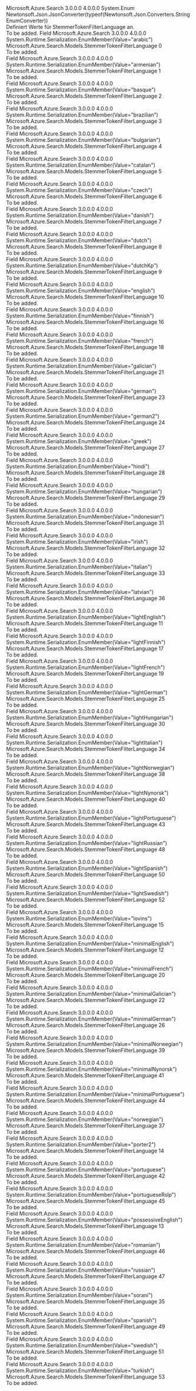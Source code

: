 <Type Name="StemmerTokenFilterLanguage" FullName="Microsoft.Azure.Search.Models.StemmerTokenFilterLanguage">
  <TypeSignature Language="C#" Value="public enum StemmerTokenFilterLanguage" />
  <TypeSignature Language="ILAsm" Value=".class public auto ansi sealed StemmerTokenFilterLanguage extends System.Enum" />
  <TypeSignature Language="DocId" Value="T:Microsoft.Azure.Search.Models.StemmerTokenFilterLanguage" />
  <TypeSignature Language="VB.NET" Value="Public Enum StemmerTokenFilterLanguage" />
  <TypeSignature Language="F#" Value="type StemmerTokenFilterLanguage = " />
  <AssemblyInfo>
    <AssemblyName>Microsoft.Azure.Search</AssemblyName>
    <AssemblyVersion>3.0.0.0</AssemblyVersion>
    <AssemblyVersion>4.0.0.0</AssemblyVersion>
  </AssemblyInfo>
  <Base>
    <BaseTypeName>System.Enum</BaseTypeName>
  </Base>
  <Attributes>
    <Attribute>
      <AttributeName>Newtonsoft.Json.JsonConverter(typeof(Newtonsoft.Json.Converters.StringEnumConverter))</AttributeName>
    </Attribute>
  </Attributes>
  <Docs>
    <summary>
            Definiert Werte für StemmerTokenFilterLanguage an.
            </summary>
    <remarks>To be added.</remarks>
  </Docs>
  <Members>
    <Member MemberName="Arabic">
      <MemberSignature Language="C#" Value="Arabic" />
      <MemberSignature Language="ILAsm" Value=".field public static literal valuetype Microsoft.Azure.Search.Models.StemmerTokenFilterLanguage Arabic = int32(0)" />
      <MemberSignature Language="DocId" Value="F:Microsoft.Azure.Search.Models.StemmerTokenFilterLanguage.Arabic" />
      <MemberSignature Language="VB.NET" Value="Arabic" />
      <MemberSignature Language="F#" Value="Arabic = 0" Usage="Microsoft.Azure.Search.Models.StemmerTokenFilterLanguage.Arabic" />
      <MemberType>Field</MemberType>
      <AssemblyInfo>
        <AssemblyName>Microsoft.Azure.Search</AssemblyName>
        <AssemblyVersion>3.0.0.0</AssemblyVersion>
        <AssemblyVersion>4.0.0.0</AssemblyVersion>
      </AssemblyInfo>
      <Attributes>
        <Attribute>
          <AttributeName>System.Runtime.Serialization.EnumMember(Value="arabic")</AttributeName>
        </Attribute>
      </Attributes>
      <ReturnValue>
        <ReturnType>Microsoft.Azure.Search.Models.StemmerTokenFilterLanguage</ReturnType>
      </ReturnValue>
      <MemberValue>0</MemberValue>
      <Docs>
        <summary>To be added.</summary>
      </Docs>
    </Member>
    <Member MemberName="Armenian">
      <MemberSignature Language="C#" Value="Armenian" />
      <MemberSignature Language="ILAsm" Value=".field public static literal valuetype Microsoft.Azure.Search.Models.StemmerTokenFilterLanguage Armenian = int32(1)" />
      <MemberSignature Language="DocId" Value="F:Microsoft.Azure.Search.Models.StemmerTokenFilterLanguage.Armenian" />
      <MemberSignature Language="VB.NET" Value="Armenian" />
      <MemberSignature Language="F#" Value="Armenian = 1" Usage="Microsoft.Azure.Search.Models.StemmerTokenFilterLanguage.Armenian" />
      <MemberType>Field</MemberType>
      <AssemblyInfo>
        <AssemblyName>Microsoft.Azure.Search</AssemblyName>
        <AssemblyVersion>3.0.0.0</AssemblyVersion>
        <AssemblyVersion>4.0.0.0</AssemblyVersion>
      </AssemblyInfo>
      <Attributes>
        <Attribute>
          <AttributeName>System.Runtime.Serialization.EnumMember(Value="armenian")</AttributeName>
        </Attribute>
      </Attributes>
      <ReturnValue>
        <ReturnType>Microsoft.Azure.Search.Models.StemmerTokenFilterLanguage</ReturnType>
      </ReturnValue>
      <MemberValue>1</MemberValue>
      <Docs>
        <summary>To be added.</summary>
      </Docs>
    </Member>
    <Member MemberName="Basque">
      <MemberSignature Language="C#" Value="Basque" />
      <MemberSignature Language="ILAsm" Value=".field public static literal valuetype Microsoft.Azure.Search.Models.StemmerTokenFilterLanguage Basque = int32(2)" />
      <MemberSignature Language="DocId" Value="F:Microsoft.Azure.Search.Models.StemmerTokenFilterLanguage.Basque" />
      <MemberSignature Language="VB.NET" Value="Basque" />
      <MemberSignature Language="F#" Value="Basque = 2" Usage="Microsoft.Azure.Search.Models.StemmerTokenFilterLanguage.Basque" />
      <MemberType>Field</MemberType>
      <AssemblyInfo>
        <AssemblyName>Microsoft.Azure.Search</AssemblyName>
        <AssemblyVersion>3.0.0.0</AssemblyVersion>
        <AssemblyVersion>4.0.0.0</AssemblyVersion>
      </AssemblyInfo>
      <Attributes>
        <Attribute>
          <AttributeName>System.Runtime.Serialization.EnumMember(Value="basque")</AttributeName>
        </Attribute>
      </Attributes>
      <ReturnValue>
        <ReturnType>Microsoft.Azure.Search.Models.StemmerTokenFilterLanguage</ReturnType>
      </ReturnValue>
      <MemberValue>2</MemberValue>
      <Docs>
        <summary>To be added.</summary>
      </Docs>
    </Member>
    <Member MemberName="Brazilian">
      <MemberSignature Language="C#" Value="Brazilian" />
      <MemberSignature Language="ILAsm" Value=".field public static literal valuetype Microsoft.Azure.Search.Models.StemmerTokenFilterLanguage Brazilian = int32(3)" />
      <MemberSignature Language="DocId" Value="F:Microsoft.Azure.Search.Models.StemmerTokenFilterLanguage.Brazilian" />
      <MemberSignature Language="VB.NET" Value="Brazilian" />
      <MemberSignature Language="F#" Value="Brazilian = 3" Usage="Microsoft.Azure.Search.Models.StemmerTokenFilterLanguage.Brazilian" />
      <MemberType>Field</MemberType>
      <AssemblyInfo>
        <AssemblyName>Microsoft.Azure.Search</AssemblyName>
        <AssemblyVersion>3.0.0.0</AssemblyVersion>
        <AssemblyVersion>4.0.0.0</AssemblyVersion>
      </AssemblyInfo>
      <Attributes>
        <Attribute>
          <AttributeName>System.Runtime.Serialization.EnumMember(Value="brazilian")</AttributeName>
        </Attribute>
      </Attributes>
      <ReturnValue>
        <ReturnType>Microsoft.Azure.Search.Models.StemmerTokenFilterLanguage</ReturnType>
      </ReturnValue>
      <MemberValue>3</MemberValue>
      <Docs>
        <summary>To be added.</summary>
      </Docs>
    </Member>
    <Member MemberName="Bulgarian">
      <MemberSignature Language="C#" Value="Bulgarian" />
      <MemberSignature Language="ILAsm" Value=".field public static literal valuetype Microsoft.Azure.Search.Models.StemmerTokenFilterLanguage Bulgarian = int32(4)" />
      <MemberSignature Language="DocId" Value="F:Microsoft.Azure.Search.Models.StemmerTokenFilterLanguage.Bulgarian" />
      <MemberSignature Language="VB.NET" Value="Bulgarian" />
      <MemberSignature Language="F#" Value="Bulgarian = 4" Usage="Microsoft.Azure.Search.Models.StemmerTokenFilterLanguage.Bulgarian" />
      <MemberType>Field</MemberType>
      <AssemblyInfo>
        <AssemblyName>Microsoft.Azure.Search</AssemblyName>
        <AssemblyVersion>3.0.0.0</AssemblyVersion>
        <AssemblyVersion>4.0.0.0</AssemblyVersion>
      </AssemblyInfo>
      <Attributes>
        <Attribute>
          <AttributeName>System.Runtime.Serialization.EnumMember(Value="bulgarian")</AttributeName>
        </Attribute>
      </Attributes>
      <ReturnValue>
        <ReturnType>Microsoft.Azure.Search.Models.StemmerTokenFilterLanguage</ReturnType>
      </ReturnValue>
      <MemberValue>4</MemberValue>
      <Docs>
        <summary>To be added.</summary>
      </Docs>
    </Member>
    <Member MemberName="Catalan">
      <MemberSignature Language="C#" Value="Catalan" />
      <MemberSignature Language="ILAsm" Value=".field public static literal valuetype Microsoft.Azure.Search.Models.StemmerTokenFilterLanguage Catalan = int32(5)" />
      <MemberSignature Language="DocId" Value="F:Microsoft.Azure.Search.Models.StemmerTokenFilterLanguage.Catalan" />
      <MemberSignature Language="VB.NET" Value="Catalan" />
      <MemberSignature Language="F#" Value="Catalan = 5" Usage="Microsoft.Azure.Search.Models.StemmerTokenFilterLanguage.Catalan" />
      <MemberType>Field</MemberType>
      <AssemblyInfo>
        <AssemblyName>Microsoft.Azure.Search</AssemblyName>
        <AssemblyVersion>3.0.0.0</AssemblyVersion>
        <AssemblyVersion>4.0.0.0</AssemblyVersion>
      </AssemblyInfo>
      <Attributes>
        <Attribute>
          <AttributeName>System.Runtime.Serialization.EnumMember(Value="catalan")</AttributeName>
        </Attribute>
      </Attributes>
      <ReturnValue>
        <ReturnType>Microsoft.Azure.Search.Models.StemmerTokenFilterLanguage</ReturnType>
      </ReturnValue>
      <MemberValue>5</MemberValue>
      <Docs>
        <summary>To be added.</summary>
      </Docs>
    </Member>
    <Member MemberName="Czech">
      <MemberSignature Language="C#" Value="Czech" />
      <MemberSignature Language="ILAsm" Value=".field public static literal valuetype Microsoft.Azure.Search.Models.StemmerTokenFilterLanguage Czech = int32(6)" />
      <MemberSignature Language="DocId" Value="F:Microsoft.Azure.Search.Models.StemmerTokenFilterLanguage.Czech" />
      <MemberSignature Language="VB.NET" Value="Czech" />
      <MemberSignature Language="F#" Value="Czech = 6" Usage="Microsoft.Azure.Search.Models.StemmerTokenFilterLanguage.Czech" />
      <MemberType>Field</MemberType>
      <AssemblyInfo>
        <AssemblyName>Microsoft.Azure.Search</AssemblyName>
        <AssemblyVersion>3.0.0.0</AssemblyVersion>
        <AssemblyVersion>4.0.0.0</AssemblyVersion>
      </AssemblyInfo>
      <Attributes>
        <Attribute>
          <AttributeName>System.Runtime.Serialization.EnumMember(Value="czech")</AttributeName>
        </Attribute>
      </Attributes>
      <ReturnValue>
        <ReturnType>Microsoft.Azure.Search.Models.StemmerTokenFilterLanguage</ReturnType>
      </ReturnValue>
      <MemberValue>6</MemberValue>
      <Docs>
        <summary>To be added.</summary>
      </Docs>
    </Member>
    <Member MemberName="Danish">
      <MemberSignature Language="C#" Value="Danish" />
      <MemberSignature Language="ILAsm" Value=".field public static literal valuetype Microsoft.Azure.Search.Models.StemmerTokenFilterLanguage Danish = int32(7)" />
      <MemberSignature Language="DocId" Value="F:Microsoft.Azure.Search.Models.StemmerTokenFilterLanguage.Danish" />
      <MemberSignature Language="VB.NET" Value="Danish" />
      <MemberSignature Language="F#" Value="Danish = 7" Usage="Microsoft.Azure.Search.Models.StemmerTokenFilterLanguage.Danish" />
      <MemberType>Field</MemberType>
      <AssemblyInfo>
        <AssemblyName>Microsoft.Azure.Search</AssemblyName>
        <AssemblyVersion>3.0.0.0</AssemblyVersion>
        <AssemblyVersion>4.0.0.0</AssemblyVersion>
      </AssemblyInfo>
      <Attributes>
        <Attribute>
          <AttributeName>System.Runtime.Serialization.EnumMember(Value="danish")</AttributeName>
        </Attribute>
      </Attributes>
      <ReturnValue>
        <ReturnType>Microsoft.Azure.Search.Models.StemmerTokenFilterLanguage</ReturnType>
      </ReturnValue>
      <MemberValue>7</MemberValue>
      <Docs>
        <summary>To be added.</summary>
      </Docs>
    </Member>
    <Member MemberName="Dutch">
      <MemberSignature Language="C#" Value="Dutch" />
      <MemberSignature Language="ILAsm" Value=".field public static literal valuetype Microsoft.Azure.Search.Models.StemmerTokenFilterLanguage Dutch = int32(8)" />
      <MemberSignature Language="DocId" Value="F:Microsoft.Azure.Search.Models.StemmerTokenFilterLanguage.Dutch" />
      <MemberSignature Language="VB.NET" Value="Dutch" />
      <MemberSignature Language="F#" Value="Dutch = 8" Usage="Microsoft.Azure.Search.Models.StemmerTokenFilterLanguage.Dutch" />
      <MemberType>Field</MemberType>
      <AssemblyInfo>
        <AssemblyName>Microsoft.Azure.Search</AssemblyName>
        <AssemblyVersion>3.0.0.0</AssemblyVersion>
        <AssemblyVersion>4.0.0.0</AssemblyVersion>
      </AssemblyInfo>
      <Attributes>
        <Attribute>
          <AttributeName>System.Runtime.Serialization.EnumMember(Value="dutch")</AttributeName>
        </Attribute>
      </Attributes>
      <ReturnValue>
        <ReturnType>Microsoft.Azure.Search.Models.StemmerTokenFilterLanguage</ReturnType>
      </ReturnValue>
      <MemberValue>8</MemberValue>
      <Docs>
        <summary>To be added.</summary>
      </Docs>
    </Member>
    <Member MemberName="DutchKp">
      <MemberSignature Language="C#" Value="DutchKp" />
      <MemberSignature Language="ILAsm" Value=".field public static literal valuetype Microsoft.Azure.Search.Models.StemmerTokenFilterLanguage DutchKp = int32(9)" />
      <MemberSignature Language="DocId" Value="F:Microsoft.Azure.Search.Models.StemmerTokenFilterLanguage.DutchKp" />
      <MemberSignature Language="VB.NET" Value="DutchKp" />
      <MemberSignature Language="F#" Value="DutchKp = 9" Usage="Microsoft.Azure.Search.Models.StemmerTokenFilterLanguage.DutchKp" />
      <MemberType>Field</MemberType>
      <AssemblyInfo>
        <AssemblyName>Microsoft.Azure.Search</AssemblyName>
        <AssemblyVersion>3.0.0.0</AssemblyVersion>
        <AssemblyVersion>4.0.0.0</AssemblyVersion>
      </AssemblyInfo>
      <Attributes>
        <Attribute>
          <AttributeName>System.Runtime.Serialization.EnumMember(Value="dutchKp")</AttributeName>
        </Attribute>
      </Attributes>
      <ReturnValue>
        <ReturnType>Microsoft.Azure.Search.Models.StemmerTokenFilterLanguage</ReturnType>
      </ReturnValue>
      <MemberValue>9</MemberValue>
      <Docs>
        <summary>To be added.</summary>
      </Docs>
    </Member>
    <Member MemberName="English">
      <MemberSignature Language="C#" Value="English" />
      <MemberSignature Language="ILAsm" Value=".field public static literal valuetype Microsoft.Azure.Search.Models.StemmerTokenFilterLanguage English = int32(10)" />
      <MemberSignature Language="DocId" Value="F:Microsoft.Azure.Search.Models.StemmerTokenFilterLanguage.English" />
      <MemberSignature Language="VB.NET" Value="English" />
      <MemberSignature Language="F#" Value="English = 10" Usage="Microsoft.Azure.Search.Models.StemmerTokenFilterLanguage.English" />
      <MemberType>Field</MemberType>
      <AssemblyInfo>
        <AssemblyName>Microsoft.Azure.Search</AssemblyName>
        <AssemblyVersion>3.0.0.0</AssemblyVersion>
        <AssemblyVersion>4.0.0.0</AssemblyVersion>
      </AssemblyInfo>
      <Attributes>
        <Attribute>
          <AttributeName>System.Runtime.Serialization.EnumMember(Value="english")</AttributeName>
        </Attribute>
      </Attributes>
      <ReturnValue>
        <ReturnType>Microsoft.Azure.Search.Models.StemmerTokenFilterLanguage</ReturnType>
      </ReturnValue>
      <MemberValue>10</MemberValue>
      <Docs>
        <summary>To be added.</summary>
      </Docs>
    </Member>
    <Member MemberName="Finnish">
      <MemberSignature Language="C#" Value="Finnish" />
      <MemberSignature Language="ILAsm" Value=".field public static literal valuetype Microsoft.Azure.Search.Models.StemmerTokenFilterLanguage Finnish = int32(16)" />
      <MemberSignature Language="DocId" Value="F:Microsoft.Azure.Search.Models.StemmerTokenFilterLanguage.Finnish" />
      <MemberSignature Language="VB.NET" Value="Finnish" />
      <MemberSignature Language="F#" Value="Finnish = 16" Usage="Microsoft.Azure.Search.Models.StemmerTokenFilterLanguage.Finnish" />
      <MemberType>Field</MemberType>
      <AssemblyInfo>
        <AssemblyName>Microsoft.Azure.Search</AssemblyName>
        <AssemblyVersion>3.0.0.0</AssemblyVersion>
        <AssemblyVersion>4.0.0.0</AssemblyVersion>
      </AssemblyInfo>
      <Attributes>
        <Attribute>
          <AttributeName>System.Runtime.Serialization.EnumMember(Value="finnish")</AttributeName>
        </Attribute>
      </Attributes>
      <ReturnValue>
        <ReturnType>Microsoft.Azure.Search.Models.StemmerTokenFilterLanguage</ReturnType>
      </ReturnValue>
      <MemberValue>16</MemberValue>
      <Docs>
        <summary>To be added.</summary>
      </Docs>
    </Member>
    <Member MemberName="French">
      <MemberSignature Language="C#" Value="French" />
      <MemberSignature Language="ILAsm" Value=".field public static literal valuetype Microsoft.Azure.Search.Models.StemmerTokenFilterLanguage French = int32(18)" />
      <MemberSignature Language="DocId" Value="F:Microsoft.Azure.Search.Models.StemmerTokenFilterLanguage.French" />
      <MemberSignature Language="VB.NET" Value="French" />
      <MemberSignature Language="F#" Value="French = 18" Usage="Microsoft.Azure.Search.Models.StemmerTokenFilterLanguage.French" />
      <MemberType>Field</MemberType>
      <AssemblyInfo>
        <AssemblyName>Microsoft.Azure.Search</AssemblyName>
        <AssemblyVersion>3.0.0.0</AssemblyVersion>
        <AssemblyVersion>4.0.0.0</AssemblyVersion>
      </AssemblyInfo>
      <Attributes>
        <Attribute>
          <AttributeName>System.Runtime.Serialization.EnumMember(Value="french")</AttributeName>
        </Attribute>
      </Attributes>
      <ReturnValue>
        <ReturnType>Microsoft.Azure.Search.Models.StemmerTokenFilterLanguage</ReturnType>
      </ReturnValue>
      <MemberValue>18</MemberValue>
      <Docs>
        <summary>To be added.</summary>
      </Docs>
    </Member>
    <Member MemberName="Galician">
      <MemberSignature Language="C#" Value="Galician" />
      <MemberSignature Language="ILAsm" Value=".field public static literal valuetype Microsoft.Azure.Search.Models.StemmerTokenFilterLanguage Galician = int32(21)" />
      <MemberSignature Language="DocId" Value="F:Microsoft.Azure.Search.Models.StemmerTokenFilterLanguage.Galician" />
      <MemberSignature Language="VB.NET" Value="Galician" />
      <MemberSignature Language="F#" Value="Galician = 21" Usage="Microsoft.Azure.Search.Models.StemmerTokenFilterLanguage.Galician" />
      <MemberType>Field</MemberType>
      <AssemblyInfo>
        <AssemblyName>Microsoft.Azure.Search</AssemblyName>
        <AssemblyVersion>3.0.0.0</AssemblyVersion>
        <AssemblyVersion>4.0.0.0</AssemblyVersion>
      </AssemblyInfo>
      <Attributes>
        <Attribute>
          <AttributeName>System.Runtime.Serialization.EnumMember(Value="galician")</AttributeName>
        </Attribute>
      </Attributes>
      <ReturnValue>
        <ReturnType>Microsoft.Azure.Search.Models.StemmerTokenFilterLanguage</ReturnType>
      </ReturnValue>
      <MemberValue>21</MemberValue>
      <Docs>
        <summary>To be added.</summary>
      </Docs>
    </Member>
    <Member MemberName="German">
      <MemberSignature Language="C#" Value="German" />
      <MemberSignature Language="ILAsm" Value=".field public static literal valuetype Microsoft.Azure.Search.Models.StemmerTokenFilterLanguage German = int32(23)" />
      <MemberSignature Language="DocId" Value="F:Microsoft.Azure.Search.Models.StemmerTokenFilterLanguage.German" />
      <MemberSignature Language="VB.NET" Value="German" />
      <MemberSignature Language="F#" Value="German = 23" Usage="Microsoft.Azure.Search.Models.StemmerTokenFilterLanguage.German" />
      <MemberType>Field</MemberType>
      <AssemblyInfo>
        <AssemblyName>Microsoft.Azure.Search</AssemblyName>
        <AssemblyVersion>3.0.0.0</AssemblyVersion>
        <AssemblyVersion>4.0.0.0</AssemblyVersion>
      </AssemblyInfo>
      <Attributes>
        <Attribute>
          <AttributeName>System.Runtime.Serialization.EnumMember(Value="german")</AttributeName>
        </Attribute>
      </Attributes>
      <ReturnValue>
        <ReturnType>Microsoft.Azure.Search.Models.StemmerTokenFilterLanguage</ReturnType>
      </ReturnValue>
      <MemberValue>23</MemberValue>
      <Docs>
        <summary>To be added.</summary>
      </Docs>
    </Member>
    <Member MemberName="German2">
      <MemberSignature Language="C#" Value="German2" />
      <MemberSignature Language="ILAsm" Value=".field public static literal valuetype Microsoft.Azure.Search.Models.StemmerTokenFilterLanguage German2 = int32(24)" />
      <MemberSignature Language="DocId" Value="F:Microsoft.Azure.Search.Models.StemmerTokenFilterLanguage.German2" />
      <MemberSignature Language="VB.NET" Value="German2" />
      <MemberSignature Language="F#" Value="German2 = 24" Usage="Microsoft.Azure.Search.Models.StemmerTokenFilterLanguage.German2" />
      <MemberType>Field</MemberType>
      <AssemblyInfo>
        <AssemblyName>Microsoft.Azure.Search</AssemblyName>
        <AssemblyVersion>3.0.0.0</AssemblyVersion>
        <AssemblyVersion>4.0.0.0</AssemblyVersion>
      </AssemblyInfo>
      <Attributes>
        <Attribute>
          <AttributeName>System.Runtime.Serialization.EnumMember(Value="german2")</AttributeName>
        </Attribute>
      </Attributes>
      <ReturnValue>
        <ReturnType>Microsoft.Azure.Search.Models.StemmerTokenFilterLanguage</ReturnType>
      </ReturnValue>
      <MemberValue>24</MemberValue>
      <Docs>
        <summary>To be added.</summary>
      </Docs>
    </Member>
    <Member MemberName="Greek">
      <MemberSignature Language="C#" Value="Greek" />
      <MemberSignature Language="ILAsm" Value=".field public static literal valuetype Microsoft.Azure.Search.Models.StemmerTokenFilterLanguage Greek = int32(27)" />
      <MemberSignature Language="DocId" Value="F:Microsoft.Azure.Search.Models.StemmerTokenFilterLanguage.Greek" />
      <MemberSignature Language="VB.NET" Value="Greek" />
      <MemberSignature Language="F#" Value="Greek = 27" Usage="Microsoft.Azure.Search.Models.StemmerTokenFilterLanguage.Greek" />
      <MemberType>Field</MemberType>
      <AssemblyInfo>
        <AssemblyName>Microsoft.Azure.Search</AssemblyName>
        <AssemblyVersion>3.0.0.0</AssemblyVersion>
        <AssemblyVersion>4.0.0.0</AssemblyVersion>
      </AssemblyInfo>
      <Attributes>
        <Attribute>
          <AttributeName>System.Runtime.Serialization.EnumMember(Value="greek")</AttributeName>
        </Attribute>
      </Attributes>
      <ReturnValue>
        <ReturnType>Microsoft.Azure.Search.Models.StemmerTokenFilterLanguage</ReturnType>
      </ReturnValue>
      <MemberValue>27</MemberValue>
      <Docs>
        <summary>To be added.</summary>
      </Docs>
    </Member>
    <Member MemberName="Hindi">
      <MemberSignature Language="C#" Value="Hindi" />
      <MemberSignature Language="ILAsm" Value=".field public static literal valuetype Microsoft.Azure.Search.Models.StemmerTokenFilterLanguage Hindi = int32(28)" />
      <MemberSignature Language="DocId" Value="F:Microsoft.Azure.Search.Models.StemmerTokenFilterLanguage.Hindi" />
      <MemberSignature Language="VB.NET" Value="Hindi" />
      <MemberSignature Language="F#" Value="Hindi = 28" Usage="Microsoft.Azure.Search.Models.StemmerTokenFilterLanguage.Hindi" />
      <MemberType>Field</MemberType>
      <AssemblyInfo>
        <AssemblyName>Microsoft.Azure.Search</AssemblyName>
        <AssemblyVersion>3.0.0.0</AssemblyVersion>
        <AssemblyVersion>4.0.0.0</AssemblyVersion>
      </AssemblyInfo>
      <Attributes>
        <Attribute>
          <AttributeName>System.Runtime.Serialization.EnumMember(Value="hindi")</AttributeName>
        </Attribute>
      </Attributes>
      <ReturnValue>
        <ReturnType>Microsoft.Azure.Search.Models.StemmerTokenFilterLanguage</ReturnType>
      </ReturnValue>
      <MemberValue>28</MemberValue>
      <Docs>
        <summary>To be added.</summary>
      </Docs>
    </Member>
    <Member MemberName="Hungarian">
      <MemberSignature Language="C#" Value="Hungarian" />
      <MemberSignature Language="ILAsm" Value=".field public static literal valuetype Microsoft.Azure.Search.Models.StemmerTokenFilterLanguage Hungarian = int32(29)" />
      <MemberSignature Language="DocId" Value="F:Microsoft.Azure.Search.Models.StemmerTokenFilterLanguage.Hungarian" />
      <MemberSignature Language="VB.NET" Value="Hungarian" />
      <MemberSignature Language="F#" Value="Hungarian = 29" Usage="Microsoft.Azure.Search.Models.StemmerTokenFilterLanguage.Hungarian" />
      <MemberType>Field</MemberType>
      <AssemblyInfo>
        <AssemblyName>Microsoft.Azure.Search</AssemblyName>
        <AssemblyVersion>3.0.0.0</AssemblyVersion>
        <AssemblyVersion>4.0.0.0</AssemblyVersion>
      </AssemblyInfo>
      <Attributes>
        <Attribute>
          <AttributeName>System.Runtime.Serialization.EnumMember(Value="hungarian")</AttributeName>
        </Attribute>
      </Attributes>
      <ReturnValue>
        <ReturnType>Microsoft.Azure.Search.Models.StemmerTokenFilterLanguage</ReturnType>
      </ReturnValue>
      <MemberValue>29</MemberValue>
      <Docs>
        <summary>To be added.</summary>
      </Docs>
    </Member>
    <Member MemberName="Indonesian">
      <MemberSignature Language="C#" Value="Indonesian" />
      <MemberSignature Language="ILAsm" Value=".field public static literal valuetype Microsoft.Azure.Search.Models.StemmerTokenFilterLanguage Indonesian = int32(31)" />
      <MemberSignature Language="DocId" Value="F:Microsoft.Azure.Search.Models.StemmerTokenFilterLanguage.Indonesian" />
      <MemberSignature Language="VB.NET" Value="Indonesian" />
      <MemberSignature Language="F#" Value="Indonesian = 31" Usage="Microsoft.Azure.Search.Models.StemmerTokenFilterLanguage.Indonesian" />
      <MemberType>Field</MemberType>
      <AssemblyInfo>
        <AssemblyName>Microsoft.Azure.Search</AssemblyName>
        <AssemblyVersion>3.0.0.0</AssemblyVersion>
        <AssemblyVersion>4.0.0.0</AssemblyVersion>
      </AssemblyInfo>
      <Attributes>
        <Attribute>
          <AttributeName>System.Runtime.Serialization.EnumMember(Value="indonesian")</AttributeName>
        </Attribute>
      </Attributes>
      <ReturnValue>
        <ReturnType>Microsoft.Azure.Search.Models.StemmerTokenFilterLanguage</ReturnType>
      </ReturnValue>
      <MemberValue>31</MemberValue>
      <Docs>
        <summary>To be added.</summary>
      </Docs>
    </Member>
    <Member MemberName="Irish">
      <MemberSignature Language="C#" Value="Irish" />
      <MemberSignature Language="ILAsm" Value=".field public static literal valuetype Microsoft.Azure.Search.Models.StemmerTokenFilterLanguage Irish = int32(32)" />
      <MemberSignature Language="DocId" Value="F:Microsoft.Azure.Search.Models.StemmerTokenFilterLanguage.Irish" />
      <MemberSignature Language="VB.NET" Value="Irish" />
      <MemberSignature Language="F#" Value="Irish = 32" Usage="Microsoft.Azure.Search.Models.StemmerTokenFilterLanguage.Irish" />
      <MemberType>Field</MemberType>
      <AssemblyInfo>
        <AssemblyName>Microsoft.Azure.Search</AssemblyName>
        <AssemblyVersion>3.0.0.0</AssemblyVersion>
        <AssemblyVersion>4.0.0.0</AssemblyVersion>
      </AssemblyInfo>
      <Attributes>
        <Attribute>
          <AttributeName>System.Runtime.Serialization.EnumMember(Value="irish")</AttributeName>
        </Attribute>
      </Attributes>
      <ReturnValue>
        <ReturnType>Microsoft.Azure.Search.Models.StemmerTokenFilterLanguage</ReturnType>
      </ReturnValue>
      <MemberValue>32</MemberValue>
      <Docs>
        <summary>To be added.</summary>
      </Docs>
    </Member>
    <Member MemberName="Italian">
      <MemberSignature Language="C#" Value="Italian" />
      <MemberSignature Language="ILAsm" Value=".field public static literal valuetype Microsoft.Azure.Search.Models.StemmerTokenFilterLanguage Italian = int32(33)" />
      <MemberSignature Language="DocId" Value="F:Microsoft.Azure.Search.Models.StemmerTokenFilterLanguage.Italian" />
      <MemberSignature Language="VB.NET" Value="Italian" />
      <MemberSignature Language="F#" Value="Italian = 33" Usage="Microsoft.Azure.Search.Models.StemmerTokenFilterLanguage.Italian" />
      <MemberType>Field</MemberType>
      <AssemblyInfo>
        <AssemblyName>Microsoft.Azure.Search</AssemblyName>
        <AssemblyVersion>3.0.0.0</AssemblyVersion>
        <AssemblyVersion>4.0.0.0</AssemblyVersion>
      </AssemblyInfo>
      <Attributes>
        <Attribute>
          <AttributeName>System.Runtime.Serialization.EnumMember(Value="italian")</AttributeName>
        </Attribute>
      </Attributes>
      <ReturnValue>
        <ReturnType>Microsoft.Azure.Search.Models.StemmerTokenFilterLanguage</ReturnType>
      </ReturnValue>
      <MemberValue>33</MemberValue>
      <Docs>
        <summary>To be added.</summary>
      </Docs>
    </Member>
    <Member MemberName="Latvian">
      <MemberSignature Language="C#" Value="Latvian" />
      <MemberSignature Language="ILAsm" Value=".field public static literal valuetype Microsoft.Azure.Search.Models.StemmerTokenFilterLanguage Latvian = int32(36)" />
      <MemberSignature Language="DocId" Value="F:Microsoft.Azure.Search.Models.StemmerTokenFilterLanguage.Latvian" />
      <MemberSignature Language="VB.NET" Value="Latvian" />
      <MemberSignature Language="F#" Value="Latvian = 36" Usage="Microsoft.Azure.Search.Models.StemmerTokenFilterLanguage.Latvian" />
      <MemberType>Field</MemberType>
      <AssemblyInfo>
        <AssemblyName>Microsoft.Azure.Search</AssemblyName>
        <AssemblyVersion>3.0.0.0</AssemblyVersion>
        <AssemblyVersion>4.0.0.0</AssemblyVersion>
      </AssemblyInfo>
      <Attributes>
        <Attribute>
          <AttributeName>System.Runtime.Serialization.EnumMember(Value="latvian")</AttributeName>
        </Attribute>
      </Attributes>
      <ReturnValue>
        <ReturnType>Microsoft.Azure.Search.Models.StemmerTokenFilterLanguage</ReturnType>
      </ReturnValue>
      <MemberValue>36</MemberValue>
      <Docs>
        <summary>To be added.</summary>
      </Docs>
    </Member>
    <Member MemberName="LightEnglish">
      <MemberSignature Language="C#" Value="LightEnglish" />
      <MemberSignature Language="ILAsm" Value=".field public static literal valuetype Microsoft.Azure.Search.Models.StemmerTokenFilterLanguage LightEnglish = int32(11)" />
      <MemberSignature Language="DocId" Value="F:Microsoft.Azure.Search.Models.StemmerTokenFilterLanguage.LightEnglish" />
      <MemberSignature Language="VB.NET" Value="LightEnglish" />
      <MemberSignature Language="F#" Value="LightEnglish = 11" Usage="Microsoft.Azure.Search.Models.StemmerTokenFilterLanguage.LightEnglish" />
      <MemberType>Field</MemberType>
      <AssemblyInfo>
        <AssemblyName>Microsoft.Azure.Search</AssemblyName>
        <AssemblyVersion>3.0.0.0</AssemblyVersion>
        <AssemblyVersion>4.0.0.0</AssemblyVersion>
      </AssemblyInfo>
      <Attributes>
        <Attribute>
          <AttributeName>System.Runtime.Serialization.EnumMember(Value="lightEnglish")</AttributeName>
        </Attribute>
      </Attributes>
      <ReturnValue>
        <ReturnType>Microsoft.Azure.Search.Models.StemmerTokenFilterLanguage</ReturnType>
      </ReturnValue>
      <MemberValue>11</MemberValue>
      <Docs>
        <summary>To be added.</summary>
      </Docs>
    </Member>
    <Member MemberName="LightFinnish">
      <MemberSignature Language="C#" Value="LightFinnish" />
      <MemberSignature Language="ILAsm" Value=".field public static literal valuetype Microsoft.Azure.Search.Models.StemmerTokenFilterLanguage LightFinnish = int32(17)" />
      <MemberSignature Language="DocId" Value="F:Microsoft.Azure.Search.Models.StemmerTokenFilterLanguage.LightFinnish" />
      <MemberSignature Language="VB.NET" Value="LightFinnish" />
      <MemberSignature Language="F#" Value="LightFinnish = 17" Usage="Microsoft.Azure.Search.Models.StemmerTokenFilterLanguage.LightFinnish" />
      <MemberType>Field</MemberType>
      <AssemblyInfo>
        <AssemblyName>Microsoft.Azure.Search</AssemblyName>
        <AssemblyVersion>3.0.0.0</AssemblyVersion>
        <AssemblyVersion>4.0.0.0</AssemblyVersion>
      </AssemblyInfo>
      <Attributes>
        <Attribute>
          <AttributeName>System.Runtime.Serialization.EnumMember(Value="lightFinnish")</AttributeName>
        </Attribute>
      </Attributes>
      <ReturnValue>
        <ReturnType>Microsoft.Azure.Search.Models.StemmerTokenFilterLanguage</ReturnType>
      </ReturnValue>
      <MemberValue>17</MemberValue>
      <Docs>
        <summary>To be added.</summary>
      </Docs>
    </Member>
    <Member MemberName="LightFrench">
      <MemberSignature Language="C#" Value="LightFrench" />
      <MemberSignature Language="ILAsm" Value=".field public static literal valuetype Microsoft.Azure.Search.Models.StemmerTokenFilterLanguage LightFrench = int32(19)" />
      <MemberSignature Language="DocId" Value="F:Microsoft.Azure.Search.Models.StemmerTokenFilterLanguage.LightFrench" />
      <MemberSignature Language="VB.NET" Value="LightFrench" />
      <MemberSignature Language="F#" Value="LightFrench = 19" Usage="Microsoft.Azure.Search.Models.StemmerTokenFilterLanguage.LightFrench" />
      <MemberType>Field</MemberType>
      <AssemblyInfo>
        <AssemblyName>Microsoft.Azure.Search</AssemblyName>
        <AssemblyVersion>3.0.0.0</AssemblyVersion>
        <AssemblyVersion>4.0.0.0</AssemblyVersion>
      </AssemblyInfo>
      <Attributes>
        <Attribute>
          <AttributeName>System.Runtime.Serialization.EnumMember(Value="lightFrench")</AttributeName>
        </Attribute>
      </Attributes>
      <ReturnValue>
        <ReturnType>Microsoft.Azure.Search.Models.StemmerTokenFilterLanguage</ReturnType>
      </ReturnValue>
      <MemberValue>19</MemberValue>
      <Docs>
        <summary>To be added.</summary>
      </Docs>
    </Member>
    <Member MemberName="LightGerman">
      <MemberSignature Language="C#" Value="LightGerman" />
      <MemberSignature Language="ILAsm" Value=".field public static literal valuetype Microsoft.Azure.Search.Models.StemmerTokenFilterLanguage LightGerman = int32(25)" />
      <MemberSignature Language="DocId" Value="F:Microsoft.Azure.Search.Models.StemmerTokenFilterLanguage.LightGerman" />
      <MemberSignature Language="VB.NET" Value="LightGerman" />
      <MemberSignature Language="F#" Value="LightGerman = 25" Usage="Microsoft.Azure.Search.Models.StemmerTokenFilterLanguage.LightGerman" />
      <MemberType>Field</MemberType>
      <AssemblyInfo>
        <AssemblyName>Microsoft.Azure.Search</AssemblyName>
        <AssemblyVersion>3.0.0.0</AssemblyVersion>
        <AssemblyVersion>4.0.0.0</AssemblyVersion>
      </AssemblyInfo>
      <Attributes>
        <Attribute>
          <AttributeName>System.Runtime.Serialization.EnumMember(Value="lightGerman")</AttributeName>
        </Attribute>
      </Attributes>
      <ReturnValue>
        <ReturnType>Microsoft.Azure.Search.Models.StemmerTokenFilterLanguage</ReturnType>
      </ReturnValue>
      <MemberValue>25</MemberValue>
      <Docs>
        <summary>To be added.</summary>
      </Docs>
    </Member>
    <Member MemberName="LightHungarian">
      <MemberSignature Language="C#" Value="LightHungarian" />
      <MemberSignature Language="ILAsm" Value=".field public static literal valuetype Microsoft.Azure.Search.Models.StemmerTokenFilterLanguage LightHungarian = int32(30)" />
      <MemberSignature Language="DocId" Value="F:Microsoft.Azure.Search.Models.StemmerTokenFilterLanguage.LightHungarian" />
      <MemberSignature Language="VB.NET" Value="LightHungarian" />
      <MemberSignature Language="F#" Value="LightHungarian = 30" Usage="Microsoft.Azure.Search.Models.StemmerTokenFilterLanguage.LightHungarian" />
      <MemberType>Field</MemberType>
      <AssemblyInfo>
        <AssemblyName>Microsoft.Azure.Search</AssemblyName>
        <AssemblyVersion>3.0.0.0</AssemblyVersion>
        <AssemblyVersion>4.0.0.0</AssemblyVersion>
      </AssemblyInfo>
      <Attributes>
        <Attribute>
          <AttributeName>System.Runtime.Serialization.EnumMember(Value="lightHungarian")</AttributeName>
        </Attribute>
      </Attributes>
      <ReturnValue>
        <ReturnType>Microsoft.Azure.Search.Models.StemmerTokenFilterLanguage</ReturnType>
      </ReturnValue>
      <MemberValue>30</MemberValue>
      <Docs>
        <summary>To be added.</summary>
      </Docs>
    </Member>
    <Member MemberName="LightItalian">
      <MemberSignature Language="C#" Value="LightItalian" />
      <MemberSignature Language="ILAsm" Value=".field public static literal valuetype Microsoft.Azure.Search.Models.StemmerTokenFilterLanguage LightItalian = int32(34)" />
      <MemberSignature Language="DocId" Value="F:Microsoft.Azure.Search.Models.StemmerTokenFilterLanguage.LightItalian" />
      <MemberSignature Language="VB.NET" Value="LightItalian" />
      <MemberSignature Language="F#" Value="LightItalian = 34" Usage="Microsoft.Azure.Search.Models.StemmerTokenFilterLanguage.LightItalian" />
      <MemberType>Field</MemberType>
      <AssemblyInfo>
        <AssemblyName>Microsoft.Azure.Search</AssemblyName>
        <AssemblyVersion>3.0.0.0</AssemblyVersion>
        <AssemblyVersion>4.0.0.0</AssemblyVersion>
      </AssemblyInfo>
      <Attributes>
        <Attribute>
          <AttributeName>System.Runtime.Serialization.EnumMember(Value="lightItalian")</AttributeName>
        </Attribute>
      </Attributes>
      <ReturnValue>
        <ReturnType>Microsoft.Azure.Search.Models.StemmerTokenFilterLanguage</ReturnType>
      </ReturnValue>
      <MemberValue>34</MemberValue>
      <Docs>
        <summary>To be added.</summary>
      </Docs>
    </Member>
    <Member MemberName="LightNorwegian">
      <MemberSignature Language="C#" Value="LightNorwegian" />
      <MemberSignature Language="ILAsm" Value=".field public static literal valuetype Microsoft.Azure.Search.Models.StemmerTokenFilterLanguage LightNorwegian = int32(38)" />
      <MemberSignature Language="DocId" Value="F:Microsoft.Azure.Search.Models.StemmerTokenFilterLanguage.LightNorwegian" />
      <MemberSignature Language="VB.NET" Value="LightNorwegian" />
      <MemberSignature Language="F#" Value="LightNorwegian = 38" Usage="Microsoft.Azure.Search.Models.StemmerTokenFilterLanguage.LightNorwegian" />
      <MemberType>Field</MemberType>
      <AssemblyInfo>
        <AssemblyName>Microsoft.Azure.Search</AssemblyName>
        <AssemblyVersion>3.0.0.0</AssemblyVersion>
        <AssemblyVersion>4.0.0.0</AssemblyVersion>
      </AssemblyInfo>
      <Attributes>
        <Attribute>
          <AttributeName>System.Runtime.Serialization.EnumMember(Value="lightNorwegian")</AttributeName>
        </Attribute>
      </Attributes>
      <ReturnValue>
        <ReturnType>Microsoft.Azure.Search.Models.StemmerTokenFilterLanguage</ReturnType>
      </ReturnValue>
      <MemberValue>38</MemberValue>
      <Docs>
        <summary>To be added.</summary>
      </Docs>
    </Member>
    <Member MemberName="LightNynorsk">
      <MemberSignature Language="C#" Value="LightNynorsk" />
      <MemberSignature Language="ILAsm" Value=".field public static literal valuetype Microsoft.Azure.Search.Models.StemmerTokenFilterLanguage LightNynorsk = int32(40)" />
      <MemberSignature Language="DocId" Value="F:Microsoft.Azure.Search.Models.StemmerTokenFilterLanguage.LightNynorsk" />
      <MemberSignature Language="VB.NET" Value="LightNynorsk" />
      <MemberSignature Language="F#" Value="LightNynorsk = 40" Usage="Microsoft.Azure.Search.Models.StemmerTokenFilterLanguage.LightNynorsk" />
      <MemberType>Field</MemberType>
      <AssemblyInfo>
        <AssemblyName>Microsoft.Azure.Search</AssemblyName>
        <AssemblyVersion>3.0.0.0</AssemblyVersion>
        <AssemblyVersion>4.0.0.0</AssemblyVersion>
      </AssemblyInfo>
      <Attributes>
        <Attribute>
          <AttributeName>System.Runtime.Serialization.EnumMember(Value="lightNynorsk")</AttributeName>
        </Attribute>
      </Attributes>
      <ReturnValue>
        <ReturnType>Microsoft.Azure.Search.Models.StemmerTokenFilterLanguage</ReturnType>
      </ReturnValue>
      <MemberValue>40</MemberValue>
      <Docs>
        <summary>To be added.</summary>
      </Docs>
    </Member>
    <Member MemberName="LightPortuguese">
      <MemberSignature Language="C#" Value="LightPortuguese" />
      <MemberSignature Language="ILAsm" Value=".field public static literal valuetype Microsoft.Azure.Search.Models.StemmerTokenFilterLanguage LightPortuguese = int32(43)" />
      <MemberSignature Language="DocId" Value="F:Microsoft.Azure.Search.Models.StemmerTokenFilterLanguage.LightPortuguese" />
      <MemberSignature Language="VB.NET" Value="LightPortuguese" />
      <MemberSignature Language="F#" Value="LightPortuguese = 43" Usage="Microsoft.Azure.Search.Models.StemmerTokenFilterLanguage.LightPortuguese" />
      <MemberType>Field</MemberType>
      <AssemblyInfo>
        <AssemblyName>Microsoft.Azure.Search</AssemblyName>
        <AssemblyVersion>3.0.0.0</AssemblyVersion>
        <AssemblyVersion>4.0.0.0</AssemblyVersion>
      </AssemblyInfo>
      <Attributes>
        <Attribute>
          <AttributeName>System.Runtime.Serialization.EnumMember(Value="lightPortuguese")</AttributeName>
        </Attribute>
      </Attributes>
      <ReturnValue>
        <ReturnType>Microsoft.Azure.Search.Models.StemmerTokenFilterLanguage</ReturnType>
      </ReturnValue>
      <MemberValue>43</MemberValue>
      <Docs>
        <summary>To be added.</summary>
      </Docs>
    </Member>
    <Member MemberName="LightRussian">
      <MemberSignature Language="C#" Value="LightRussian" />
      <MemberSignature Language="ILAsm" Value=".field public static literal valuetype Microsoft.Azure.Search.Models.StemmerTokenFilterLanguage LightRussian = int32(48)" />
      <MemberSignature Language="DocId" Value="F:Microsoft.Azure.Search.Models.StemmerTokenFilterLanguage.LightRussian" />
      <MemberSignature Language="VB.NET" Value="LightRussian" />
      <MemberSignature Language="F#" Value="LightRussian = 48" Usage="Microsoft.Azure.Search.Models.StemmerTokenFilterLanguage.LightRussian" />
      <MemberType>Field</MemberType>
      <AssemblyInfo>
        <AssemblyName>Microsoft.Azure.Search</AssemblyName>
        <AssemblyVersion>3.0.0.0</AssemblyVersion>
        <AssemblyVersion>4.0.0.0</AssemblyVersion>
      </AssemblyInfo>
      <Attributes>
        <Attribute>
          <AttributeName>System.Runtime.Serialization.EnumMember(Value="lightRussian")</AttributeName>
        </Attribute>
      </Attributes>
      <ReturnValue>
        <ReturnType>Microsoft.Azure.Search.Models.StemmerTokenFilterLanguage</ReturnType>
      </ReturnValue>
      <MemberValue>48</MemberValue>
      <Docs>
        <summary>To be added.</summary>
      </Docs>
    </Member>
    <Member MemberName="LightSpanish">
      <MemberSignature Language="C#" Value="LightSpanish" />
      <MemberSignature Language="ILAsm" Value=".field public static literal valuetype Microsoft.Azure.Search.Models.StemmerTokenFilterLanguage LightSpanish = int32(50)" />
      <MemberSignature Language="DocId" Value="F:Microsoft.Azure.Search.Models.StemmerTokenFilterLanguage.LightSpanish" />
      <MemberSignature Language="VB.NET" Value="LightSpanish" />
      <MemberSignature Language="F#" Value="LightSpanish = 50" Usage="Microsoft.Azure.Search.Models.StemmerTokenFilterLanguage.LightSpanish" />
      <MemberType>Field</MemberType>
      <AssemblyInfo>
        <AssemblyName>Microsoft.Azure.Search</AssemblyName>
        <AssemblyVersion>3.0.0.0</AssemblyVersion>
        <AssemblyVersion>4.0.0.0</AssemblyVersion>
      </AssemblyInfo>
      <Attributes>
        <Attribute>
          <AttributeName>System.Runtime.Serialization.EnumMember(Value="lightSpanish")</AttributeName>
        </Attribute>
      </Attributes>
      <ReturnValue>
        <ReturnType>Microsoft.Azure.Search.Models.StemmerTokenFilterLanguage</ReturnType>
      </ReturnValue>
      <MemberValue>50</MemberValue>
      <Docs>
        <summary>To be added.</summary>
      </Docs>
    </Member>
    <Member MemberName="LightSwedish">
      <MemberSignature Language="C#" Value="LightSwedish" />
      <MemberSignature Language="ILAsm" Value=".field public static literal valuetype Microsoft.Azure.Search.Models.StemmerTokenFilterLanguage LightSwedish = int32(52)" />
      <MemberSignature Language="DocId" Value="F:Microsoft.Azure.Search.Models.StemmerTokenFilterLanguage.LightSwedish" />
      <MemberSignature Language="VB.NET" Value="LightSwedish" />
      <MemberSignature Language="F#" Value="LightSwedish = 52" Usage="Microsoft.Azure.Search.Models.StemmerTokenFilterLanguage.LightSwedish" />
      <MemberType>Field</MemberType>
      <AssemblyInfo>
        <AssemblyName>Microsoft.Azure.Search</AssemblyName>
        <AssemblyVersion>3.0.0.0</AssemblyVersion>
        <AssemblyVersion>4.0.0.0</AssemblyVersion>
      </AssemblyInfo>
      <Attributes>
        <Attribute>
          <AttributeName>System.Runtime.Serialization.EnumMember(Value="lightSwedish")</AttributeName>
        </Attribute>
      </Attributes>
      <ReturnValue>
        <ReturnType>Microsoft.Azure.Search.Models.StemmerTokenFilterLanguage</ReturnType>
      </ReturnValue>
      <MemberValue>52</MemberValue>
      <Docs>
        <summary>To be added.</summary>
      </Docs>
    </Member>
    <Member MemberName="Lovins">
      <MemberSignature Language="C#" Value="Lovins" />
      <MemberSignature Language="ILAsm" Value=".field public static literal valuetype Microsoft.Azure.Search.Models.StemmerTokenFilterLanguage Lovins = int32(15)" />
      <MemberSignature Language="DocId" Value="F:Microsoft.Azure.Search.Models.StemmerTokenFilterLanguage.Lovins" />
      <MemberSignature Language="VB.NET" Value="Lovins" />
      <MemberSignature Language="F#" Value="Lovins = 15" Usage="Microsoft.Azure.Search.Models.StemmerTokenFilterLanguage.Lovins" />
      <MemberType>Field</MemberType>
      <AssemblyInfo>
        <AssemblyName>Microsoft.Azure.Search</AssemblyName>
        <AssemblyVersion>3.0.0.0</AssemblyVersion>
        <AssemblyVersion>4.0.0.0</AssemblyVersion>
      </AssemblyInfo>
      <Attributes>
        <Attribute>
          <AttributeName>System.Runtime.Serialization.EnumMember(Value="lovins")</AttributeName>
        </Attribute>
      </Attributes>
      <ReturnValue>
        <ReturnType>Microsoft.Azure.Search.Models.StemmerTokenFilterLanguage</ReturnType>
      </ReturnValue>
      <MemberValue>15</MemberValue>
      <Docs>
        <summary>To be added.</summary>
      </Docs>
    </Member>
    <Member MemberName="MinimalEnglish">
      <MemberSignature Language="C#" Value="MinimalEnglish" />
      <MemberSignature Language="ILAsm" Value=".field public static literal valuetype Microsoft.Azure.Search.Models.StemmerTokenFilterLanguage MinimalEnglish = int32(12)" />
      <MemberSignature Language="DocId" Value="F:Microsoft.Azure.Search.Models.StemmerTokenFilterLanguage.MinimalEnglish" />
      <MemberSignature Language="VB.NET" Value="MinimalEnglish" />
      <MemberSignature Language="F#" Value="MinimalEnglish = 12" Usage="Microsoft.Azure.Search.Models.StemmerTokenFilterLanguage.MinimalEnglish" />
      <MemberType>Field</MemberType>
      <AssemblyInfo>
        <AssemblyName>Microsoft.Azure.Search</AssemblyName>
        <AssemblyVersion>3.0.0.0</AssemblyVersion>
        <AssemblyVersion>4.0.0.0</AssemblyVersion>
      </AssemblyInfo>
      <Attributes>
        <Attribute>
          <AttributeName>System.Runtime.Serialization.EnumMember(Value="minimalEnglish")</AttributeName>
        </Attribute>
      </Attributes>
      <ReturnValue>
        <ReturnType>Microsoft.Azure.Search.Models.StemmerTokenFilterLanguage</ReturnType>
      </ReturnValue>
      <MemberValue>12</MemberValue>
      <Docs>
        <summary>To be added.</summary>
      </Docs>
    </Member>
    <Member MemberName="MinimalFrench">
      <MemberSignature Language="C#" Value="MinimalFrench" />
      <MemberSignature Language="ILAsm" Value=".field public static literal valuetype Microsoft.Azure.Search.Models.StemmerTokenFilterLanguage MinimalFrench = int32(20)" />
      <MemberSignature Language="DocId" Value="F:Microsoft.Azure.Search.Models.StemmerTokenFilterLanguage.MinimalFrench" />
      <MemberSignature Language="VB.NET" Value="MinimalFrench" />
      <MemberSignature Language="F#" Value="MinimalFrench = 20" Usage="Microsoft.Azure.Search.Models.StemmerTokenFilterLanguage.MinimalFrench" />
      <MemberType>Field</MemberType>
      <AssemblyInfo>
        <AssemblyName>Microsoft.Azure.Search</AssemblyName>
        <AssemblyVersion>3.0.0.0</AssemblyVersion>
        <AssemblyVersion>4.0.0.0</AssemblyVersion>
      </AssemblyInfo>
      <Attributes>
        <Attribute>
          <AttributeName>System.Runtime.Serialization.EnumMember(Value="minimalFrench")</AttributeName>
        </Attribute>
      </Attributes>
      <ReturnValue>
        <ReturnType>Microsoft.Azure.Search.Models.StemmerTokenFilterLanguage</ReturnType>
      </ReturnValue>
      <MemberValue>20</MemberValue>
      <Docs>
        <summary>To be added.</summary>
      </Docs>
    </Member>
    <Member MemberName="MinimalGalician">
      <MemberSignature Language="C#" Value="MinimalGalician" />
      <MemberSignature Language="ILAsm" Value=".field public static literal valuetype Microsoft.Azure.Search.Models.StemmerTokenFilterLanguage MinimalGalician = int32(22)" />
      <MemberSignature Language="DocId" Value="F:Microsoft.Azure.Search.Models.StemmerTokenFilterLanguage.MinimalGalician" />
      <MemberSignature Language="VB.NET" Value="MinimalGalician" />
      <MemberSignature Language="F#" Value="MinimalGalician = 22" Usage="Microsoft.Azure.Search.Models.StemmerTokenFilterLanguage.MinimalGalician" />
      <MemberType>Field</MemberType>
      <AssemblyInfo>
        <AssemblyName>Microsoft.Azure.Search</AssemblyName>
        <AssemblyVersion>3.0.0.0</AssemblyVersion>
        <AssemblyVersion>4.0.0.0</AssemblyVersion>
      </AssemblyInfo>
      <Attributes>
        <Attribute>
          <AttributeName>System.Runtime.Serialization.EnumMember(Value="minimalGalician")</AttributeName>
        </Attribute>
      </Attributes>
      <ReturnValue>
        <ReturnType>Microsoft.Azure.Search.Models.StemmerTokenFilterLanguage</ReturnType>
      </ReturnValue>
      <MemberValue>22</MemberValue>
      <Docs>
        <summary>To be added.</summary>
      </Docs>
    </Member>
    <Member MemberName="MinimalGerman">
      <MemberSignature Language="C#" Value="MinimalGerman" />
      <MemberSignature Language="ILAsm" Value=".field public static literal valuetype Microsoft.Azure.Search.Models.StemmerTokenFilterLanguage MinimalGerman = int32(26)" />
      <MemberSignature Language="DocId" Value="F:Microsoft.Azure.Search.Models.StemmerTokenFilterLanguage.MinimalGerman" />
      <MemberSignature Language="VB.NET" Value="MinimalGerman" />
      <MemberSignature Language="F#" Value="MinimalGerman = 26" Usage="Microsoft.Azure.Search.Models.StemmerTokenFilterLanguage.MinimalGerman" />
      <MemberType>Field</MemberType>
      <AssemblyInfo>
        <AssemblyName>Microsoft.Azure.Search</AssemblyName>
        <AssemblyVersion>3.0.0.0</AssemblyVersion>
        <AssemblyVersion>4.0.0.0</AssemblyVersion>
      </AssemblyInfo>
      <Attributes>
        <Attribute>
          <AttributeName>System.Runtime.Serialization.EnumMember(Value="minimalGerman")</AttributeName>
        </Attribute>
      </Attributes>
      <ReturnValue>
        <ReturnType>Microsoft.Azure.Search.Models.StemmerTokenFilterLanguage</ReturnType>
      </ReturnValue>
      <MemberValue>26</MemberValue>
      <Docs>
        <summary>To be added.</summary>
      </Docs>
    </Member>
    <Member MemberName="MinimalNorwegian">
      <MemberSignature Language="C#" Value="MinimalNorwegian" />
      <MemberSignature Language="ILAsm" Value=".field public static literal valuetype Microsoft.Azure.Search.Models.StemmerTokenFilterLanguage MinimalNorwegian = int32(39)" />
      <MemberSignature Language="DocId" Value="F:Microsoft.Azure.Search.Models.StemmerTokenFilterLanguage.MinimalNorwegian" />
      <MemberSignature Language="VB.NET" Value="MinimalNorwegian" />
      <MemberSignature Language="F#" Value="MinimalNorwegian = 39" Usage="Microsoft.Azure.Search.Models.StemmerTokenFilterLanguage.MinimalNorwegian" />
      <MemberType>Field</MemberType>
      <AssemblyInfo>
        <AssemblyName>Microsoft.Azure.Search</AssemblyName>
        <AssemblyVersion>3.0.0.0</AssemblyVersion>
        <AssemblyVersion>4.0.0.0</AssemblyVersion>
      </AssemblyInfo>
      <Attributes>
        <Attribute>
          <AttributeName>System.Runtime.Serialization.EnumMember(Value="minimalNorwegian")</AttributeName>
        </Attribute>
      </Attributes>
      <ReturnValue>
        <ReturnType>Microsoft.Azure.Search.Models.StemmerTokenFilterLanguage</ReturnType>
      </ReturnValue>
      <MemberValue>39</MemberValue>
      <Docs>
        <summary>To be added.</summary>
      </Docs>
    </Member>
    <Member MemberName="MinimalNynorsk">
      <MemberSignature Language="C#" Value="MinimalNynorsk" />
      <MemberSignature Language="ILAsm" Value=".field public static literal valuetype Microsoft.Azure.Search.Models.StemmerTokenFilterLanguage MinimalNynorsk = int32(41)" />
      <MemberSignature Language="DocId" Value="F:Microsoft.Azure.Search.Models.StemmerTokenFilterLanguage.MinimalNynorsk" />
      <MemberSignature Language="VB.NET" Value="MinimalNynorsk" />
      <MemberSignature Language="F#" Value="MinimalNynorsk = 41" Usage="Microsoft.Azure.Search.Models.StemmerTokenFilterLanguage.MinimalNynorsk" />
      <MemberType>Field</MemberType>
      <AssemblyInfo>
        <AssemblyName>Microsoft.Azure.Search</AssemblyName>
        <AssemblyVersion>3.0.0.0</AssemblyVersion>
        <AssemblyVersion>4.0.0.0</AssemblyVersion>
      </AssemblyInfo>
      <Attributes>
        <Attribute>
          <AttributeName>System.Runtime.Serialization.EnumMember(Value="minimalNynorsk")</AttributeName>
        </Attribute>
      </Attributes>
      <ReturnValue>
        <ReturnType>Microsoft.Azure.Search.Models.StemmerTokenFilterLanguage</ReturnType>
      </ReturnValue>
      <MemberValue>41</MemberValue>
      <Docs>
        <summary>To be added.</summary>
      </Docs>
    </Member>
    <Member MemberName="MinimalPortuguese">
      <MemberSignature Language="C#" Value="MinimalPortuguese" />
      <MemberSignature Language="ILAsm" Value=".field public static literal valuetype Microsoft.Azure.Search.Models.StemmerTokenFilterLanguage MinimalPortuguese = int32(44)" />
      <MemberSignature Language="DocId" Value="F:Microsoft.Azure.Search.Models.StemmerTokenFilterLanguage.MinimalPortuguese" />
      <MemberSignature Language="VB.NET" Value="MinimalPortuguese" />
      <MemberSignature Language="F#" Value="MinimalPortuguese = 44" Usage="Microsoft.Azure.Search.Models.StemmerTokenFilterLanguage.MinimalPortuguese" />
      <MemberType>Field</MemberType>
      <AssemblyInfo>
        <AssemblyName>Microsoft.Azure.Search</AssemblyName>
        <AssemblyVersion>3.0.0.0</AssemblyVersion>
        <AssemblyVersion>4.0.0.0</AssemblyVersion>
      </AssemblyInfo>
      <Attributes>
        <Attribute>
          <AttributeName>System.Runtime.Serialization.EnumMember(Value="minimalPortuguese")</AttributeName>
        </Attribute>
      </Attributes>
      <ReturnValue>
        <ReturnType>Microsoft.Azure.Search.Models.StemmerTokenFilterLanguage</ReturnType>
      </ReturnValue>
      <MemberValue>44</MemberValue>
      <Docs>
        <summary>To be added.</summary>
      </Docs>
    </Member>
    <Member MemberName="Norwegian">
      <MemberSignature Language="C#" Value="Norwegian" />
      <MemberSignature Language="ILAsm" Value=".field public static literal valuetype Microsoft.Azure.Search.Models.StemmerTokenFilterLanguage Norwegian = int32(37)" />
      <MemberSignature Language="DocId" Value="F:Microsoft.Azure.Search.Models.StemmerTokenFilterLanguage.Norwegian" />
      <MemberSignature Language="VB.NET" Value="Norwegian" />
      <MemberSignature Language="F#" Value="Norwegian = 37" Usage="Microsoft.Azure.Search.Models.StemmerTokenFilterLanguage.Norwegian" />
      <MemberType>Field</MemberType>
      <AssemblyInfo>
        <AssemblyName>Microsoft.Azure.Search</AssemblyName>
        <AssemblyVersion>3.0.0.0</AssemblyVersion>
        <AssemblyVersion>4.0.0.0</AssemblyVersion>
      </AssemblyInfo>
      <Attributes>
        <Attribute>
          <AttributeName>System.Runtime.Serialization.EnumMember(Value="norwegian")</AttributeName>
        </Attribute>
      </Attributes>
      <ReturnValue>
        <ReturnType>Microsoft.Azure.Search.Models.StemmerTokenFilterLanguage</ReturnType>
      </ReturnValue>
      <MemberValue>37</MemberValue>
      <Docs>
        <summary>To be added.</summary>
      </Docs>
    </Member>
    <Member MemberName="Porter2">
      <MemberSignature Language="C#" Value="Porter2" />
      <MemberSignature Language="ILAsm" Value=".field public static literal valuetype Microsoft.Azure.Search.Models.StemmerTokenFilterLanguage Porter2 = int32(14)" />
      <MemberSignature Language="DocId" Value="F:Microsoft.Azure.Search.Models.StemmerTokenFilterLanguage.Porter2" />
      <MemberSignature Language="VB.NET" Value="Porter2" />
      <MemberSignature Language="F#" Value="Porter2 = 14" Usage="Microsoft.Azure.Search.Models.StemmerTokenFilterLanguage.Porter2" />
      <MemberType>Field</MemberType>
      <AssemblyInfo>
        <AssemblyName>Microsoft.Azure.Search</AssemblyName>
        <AssemblyVersion>3.0.0.0</AssemblyVersion>
        <AssemblyVersion>4.0.0.0</AssemblyVersion>
      </AssemblyInfo>
      <Attributes>
        <Attribute>
          <AttributeName>System.Runtime.Serialization.EnumMember(Value="porter2")</AttributeName>
        </Attribute>
      </Attributes>
      <ReturnValue>
        <ReturnType>Microsoft.Azure.Search.Models.StemmerTokenFilterLanguage</ReturnType>
      </ReturnValue>
      <MemberValue>14</MemberValue>
      <Docs>
        <summary>To be added.</summary>
      </Docs>
    </Member>
    <Member MemberName="Portuguese">
      <MemberSignature Language="C#" Value="Portuguese" />
      <MemberSignature Language="ILAsm" Value=".field public static literal valuetype Microsoft.Azure.Search.Models.StemmerTokenFilterLanguage Portuguese = int32(42)" />
      <MemberSignature Language="DocId" Value="F:Microsoft.Azure.Search.Models.StemmerTokenFilterLanguage.Portuguese" />
      <MemberSignature Language="VB.NET" Value="Portuguese" />
      <MemberSignature Language="F#" Value="Portuguese = 42" Usage="Microsoft.Azure.Search.Models.StemmerTokenFilterLanguage.Portuguese" />
      <MemberType>Field</MemberType>
      <AssemblyInfo>
        <AssemblyName>Microsoft.Azure.Search</AssemblyName>
        <AssemblyVersion>3.0.0.0</AssemblyVersion>
        <AssemblyVersion>4.0.0.0</AssemblyVersion>
      </AssemblyInfo>
      <Attributes>
        <Attribute>
          <AttributeName>System.Runtime.Serialization.EnumMember(Value="portuguese")</AttributeName>
        </Attribute>
      </Attributes>
      <ReturnValue>
        <ReturnType>Microsoft.Azure.Search.Models.StemmerTokenFilterLanguage</ReturnType>
      </ReturnValue>
      <MemberValue>42</MemberValue>
      <Docs>
        <summary>To be added.</summary>
      </Docs>
    </Member>
    <Member MemberName="PortugueseRslp">
      <MemberSignature Language="C#" Value="PortugueseRslp" />
      <MemberSignature Language="ILAsm" Value=".field public static literal valuetype Microsoft.Azure.Search.Models.StemmerTokenFilterLanguage PortugueseRslp = int32(45)" />
      <MemberSignature Language="DocId" Value="F:Microsoft.Azure.Search.Models.StemmerTokenFilterLanguage.PortugueseRslp" />
      <MemberSignature Language="VB.NET" Value="PortugueseRslp" />
      <MemberSignature Language="F#" Value="PortugueseRslp = 45" Usage="Microsoft.Azure.Search.Models.StemmerTokenFilterLanguage.PortugueseRslp" />
      <MemberType>Field</MemberType>
      <AssemblyInfo>
        <AssemblyName>Microsoft.Azure.Search</AssemblyName>
        <AssemblyVersion>3.0.0.0</AssemblyVersion>
        <AssemblyVersion>4.0.0.0</AssemblyVersion>
      </AssemblyInfo>
      <Attributes>
        <Attribute>
          <AttributeName>System.Runtime.Serialization.EnumMember(Value="portugueseRslp")</AttributeName>
        </Attribute>
      </Attributes>
      <ReturnValue>
        <ReturnType>Microsoft.Azure.Search.Models.StemmerTokenFilterLanguage</ReturnType>
      </ReturnValue>
      <MemberValue>45</MemberValue>
      <Docs>
        <summary>To be added.</summary>
      </Docs>
    </Member>
    <Member MemberName="PossessiveEnglish">
      <MemberSignature Language="C#" Value="PossessiveEnglish" />
      <MemberSignature Language="ILAsm" Value=".field public static literal valuetype Microsoft.Azure.Search.Models.StemmerTokenFilterLanguage PossessiveEnglish = int32(13)" />
      <MemberSignature Language="DocId" Value="F:Microsoft.Azure.Search.Models.StemmerTokenFilterLanguage.PossessiveEnglish" />
      <MemberSignature Language="VB.NET" Value="PossessiveEnglish" />
      <MemberSignature Language="F#" Value="PossessiveEnglish = 13" Usage="Microsoft.Azure.Search.Models.StemmerTokenFilterLanguage.PossessiveEnglish" />
      <MemberType>Field</MemberType>
      <AssemblyInfo>
        <AssemblyName>Microsoft.Azure.Search</AssemblyName>
        <AssemblyVersion>3.0.0.0</AssemblyVersion>
        <AssemblyVersion>4.0.0.0</AssemblyVersion>
      </AssemblyInfo>
      <Attributes>
        <Attribute>
          <AttributeName>System.Runtime.Serialization.EnumMember(Value="possessiveEnglish")</AttributeName>
        </Attribute>
      </Attributes>
      <ReturnValue>
        <ReturnType>Microsoft.Azure.Search.Models.StemmerTokenFilterLanguage</ReturnType>
      </ReturnValue>
      <MemberValue>13</MemberValue>
      <Docs>
        <summary>To be added.</summary>
      </Docs>
    </Member>
    <Member MemberName="Romanian">
      <MemberSignature Language="C#" Value="Romanian" />
      <MemberSignature Language="ILAsm" Value=".field public static literal valuetype Microsoft.Azure.Search.Models.StemmerTokenFilterLanguage Romanian = int32(46)" />
      <MemberSignature Language="DocId" Value="F:Microsoft.Azure.Search.Models.StemmerTokenFilterLanguage.Romanian" />
      <MemberSignature Language="VB.NET" Value="Romanian" />
      <MemberSignature Language="F#" Value="Romanian = 46" Usage="Microsoft.Azure.Search.Models.StemmerTokenFilterLanguage.Romanian" />
      <MemberType>Field</MemberType>
      <AssemblyInfo>
        <AssemblyName>Microsoft.Azure.Search</AssemblyName>
        <AssemblyVersion>3.0.0.0</AssemblyVersion>
        <AssemblyVersion>4.0.0.0</AssemblyVersion>
      </AssemblyInfo>
      <Attributes>
        <Attribute>
          <AttributeName>System.Runtime.Serialization.EnumMember(Value="romanian")</AttributeName>
        </Attribute>
      </Attributes>
      <ReturnValue>
        <ReturnType>Microsoft.Azure.Search.Models.StemmerTokenFilterLanguage</ReturnType>
      </ReturnValue>
      <MemberValue>46</MemberValue>
      <Docs>
        <summary>To be added.</summary>
      </Docs>
    </Member>
    <Member MemberName="Russian">
      <MemberSignature Language="C#" Value="Russian" />
      <MemberSignature Language="ILAsm" Value=".field public static literal valuetype Microsoft.Azure.Search.Models.StemmerTokenFilterLanguage Russian = int32(47)" />
      <MemberSignature Language="DocId" Value="F:Microsoft.Azure.Search.Models.StemmerTokenFilterLanguage.Russian" />
      <MemberSignature Language="VB.NET" Value="Russian" />
      <MemberSignature Language="F#" Value="Russian = 47" Usage="Microsoft.Azure.Search.Models.StemmerTokenFilterLanguage.Russian" />
      <MemberType>Field</MemberType>
      <AssemblyInfo>
        <AssemblyName>Microsoft.Azure.Search</AssemblyName>
        <AssemblyVersion>3.0.0.0</AssemblyVersion>
        <AssemblyVersion>4.0.0.0</AssemblyVersion>
      </AssemblyInfo>
      <Attributes>
        <Attribute>
          <AttributeName>System.Runtime.Serialization.EnumMember(Value="russian")</AttributeName>
        </Attribute>
      </Attributes>
      <ReturnValue>
        <ReturnType>Microsoft.Azure.Search.Models.StemmerTokenFilterLanguage</ReturnType>
      </ReturnValue>
      <MemberValue>47</MemberValue>
      <Docs>
        <summary>To be added.</summary>
      </Docs>
    </Member>
    <Member MemberName="Sorani">
      <MemberSignature Language="C#" Value="Sorani" />
      <MemberSignature Language="ILAsm" Value=".field public static literal valuetype Microsoft.Azure.Search.Models.StemmerTokenFilterLanguage Sorani = int32(35)" />
      <MemberSignature Language="DocId" Value="F:Microsoft.Azure.Search.Models.StemmerTokenFilterLanguage.Sorani" />
      <MemberSignature Language="VB.NET" Value="Sorani" />
      <MemberSignature Language="F#" Value="Sorani = 35" Usage="Microsoft.Azure.Search.Models.StemmerTokenFilterLanguage.Sorani" />
      <MemberType>Field</MemberType>
      <AssemblyInfo>
        <AssemblyName>Microsoft.Azure.Search</AssemblyName>
        <AssemblyVersion>3.0.0.0</AssemblyVersion>
        <AssemblyVersion>4.0.0.0</AssemblyVersion>
      </AssemblyInfo>
      <Attributes>
        <Attribute>
          <AttributeName>System.Runtime.Serialization.EnumMember(Value="sorani")</AttributeName>
        </Attribute>
      </Attributes>
      <ReturnValue>
        <ReturnType>Microsoft.Azure.Search.Models.StemmerTokenFilterLanguage</ReturnType>
      </ReturnValue>
      <MemberValue>35</MemberValue>
      <Docs>
        <summary>To be added.</summary>
      </Docs>
    </Member>
    <Member MemberName="Spanish">
      <MemberSignature Language="C#" Value="Spanish" />
      <MemberSignature Language="ILAsm" Value=".field public static literal valuetype Microsoft.Azure.Search.Models.StemmerTokenFilterLanguage Spanish = int32(49)" />
      <MemberSignature Language="DocId" Value="F:Microsoft.Azure.Search.Models.StemmerTokenFilterLanguage.Spanish" />
      <MemberSignature Language="VB.NET" Value="Spanish" />
      <MemberSignature Language="F#" Value="Spanish = 49" Usage="Microsoft.Azure.Search.Models.StemmerTokenFilterLanguage.Spanish" />
      <MemberType>Field</MemberType>
      <AssemblyInfo>
        <AssemblyName>Microsoft.Azure.Search</AssemblyName>
        <AssemblyVersion>3.0.0.0</AssemblyVersion>
        <AssemblyVersion>4.0.0.0</AssemblyVersion>
      </AssemblyInfo>
      <Attributes>
        <Attribute>
          <AttributeName>System.Runtime.Serialization.EnumMember(Value="spanish")</AttributeName>
        </Attribute>
      </Attributes>
      <ReturnValue>
        <ReturnType>Microsoft.Azure.Search.Models.StemmerTokenFilterLanguage</ReturnType>
      </ReturnValue>
      <MemberValue>49</MemberValue>
      <Docs>
        <summary>To be added.</summary>
      </Docs>
    </Member>
    <Member MemberName="Swedish">
      <MemberSignature Language="C#" Value="Swedish" />
      <MemberSignature Language="ILAsm" Value=".field public static literal valuetype Microsoft.Azure.Search.Models.StemmerTokenFilterLanguage Swedish = int32(51)" />
      <MemberSignature Language="DocId" Value="F:Microsoft.Azure.Search.Models.StemmerTokenFilterLanguage.Swedish" />
      <MemberSignature Language="VB.NET" Value="Swedish" />
      <MemberSignature Language="F#" Value="Swedish = 51" Usage="Microsoft.Azure.Search.Models.StemmerTokenFilterLanguage.Swedish" />
      <MemberType>Field</MemberType>
      <AssemblyInfo>
        <AssemblyName>Microsoft.Azure.Search</AssemblyName>
        <AssemblyVersion>3.0.0.0</AssemblyVersion>
        <AssemblyVersion>4.0.0.0</AssemblyVersion>
      </AssemblyInfo>
      <Attributes>
        <Attribute>
          <AttributeName>System.Runtime.Serialization.EnumMember(Value="swedish")</AttributeName>
        </Attribute>
      </Attributes>
      <ReturnValue>
        <ReturnType>Microsoft.Azure.Search.Models.StemmerTokenFilterLanguage</ReturnType>
      </ReturnValue>
      <MemberValue>51</MemberValue>
      <Docs>
        <summary>To be added.</summary>
      </Docs>
    </Member>
    <Member MemberName="Turkish">
      <MemberSignature Language="C#" Value="Turkish" />
      <MemberSignature Language="ILAsm" Value=".field public static literal valuetype Microsoft.Azure.Search.Models.StemmerTokenFilterLanguage Turkish = int32(53)" />
      <MemberSignature Language="DocId" Value="F:Microsoft.Azure.Search.Models.StemmerTokenFilterLanguage.Turkish" />
      <MemberSignature Language="VB.NET" Value="Turkish" />
      <MemberSignature Language="F#" Value="Turkish = 53" Usage="Microsoft.Azure.Search.Models.StemmerTokenFilterLanguage.Turkish" />
      <MemberType>Field</MemberType>
      <AssemblyInfo>
        <AssemblyName>Microsoft.Azure.Search</AssemblyName>
        <AssemblyVersion>3.0.0.0</AssemblyVersion>
        <AssemblyVersion>4.0.0.0</AssemblyVersion>
      </AssemblyInfo>
      <Attributes>
        <Attribute>
          <AttributeName>System.Runtime.Serialization.EnumMember(Value="turkish")</AttributeName>
        </Attribute>
      </Attributes>
      <ReturnValue>
        <ReturnType>Microsoft.Azure.Search.Models.StemmerTokenFilterLanguage</ReturnType>
      </ReturnValue>
      <MemberValue>53</MemberValue>
      <Docs>
        <summary>To be added.</summary>
      </Docs>
    </Member>
  </Members>
</Type>